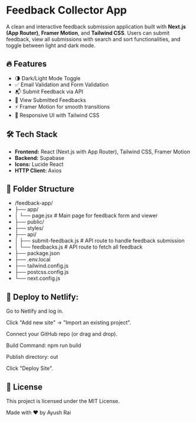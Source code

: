 # Feedback Collector App

A clean and interactive feedback submission application built with **Next.js (App Router)**, **Framer Motion**, and **Tailwind CSS**. Users can submit feedback, view all submissions with search and sort functionalities, and toggle between light and dark mode.

## 🔥 Features

- 🌗 Dark/Light Mode Toggle
- ✅ Email Validation and Form Validation
- 📬 Submit Feedback via API
- 🔄 View Submitted Feedbacks
- ⚡ Framer Motion for smooth transitions
- 🧠 Responsive UI with Tailwind CSS

## 🛠️ Tech Stack

- **Frontend:** React (Next.js with App Router), Tailwind CSS, Framer Motion
- **Backend:** Supabase
- **Icons:** Lucide React
- **HTTP Client:** Axios

## 📁 Folder Structure
- /feedback-app/
- ├── app/
- │   └── page.jsx            # Main page for feedback form and viewer
- ├── public/                 
- ├── styles/                 
- ├── api/
- │   ├── submit-feedback.js  # API route to handle feedback submission
- │   └── feedbacks.js        # API route to fetch all feedback
- ├── package.json
- ├── .env.local              
- ├── tailwind.config.js
- ├── postcss.config.js
- └── next.config.js

## 🚀 Deploy to Netlify:

Go to Netlify and log in.

Click "Add new site" → "Import an existing project".

Connect your GitHub repo (or drag and drop).

Build Command: npm run build

Publish directory: out

Click "Deploy Site".

## 📃 License
This project is licensed under the MIT License.

Made with ❤️ by Ayush Rai